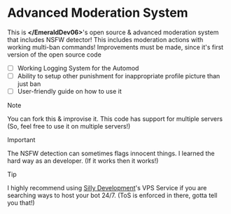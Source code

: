 # Advanced Moderation System
This is **<\/EmeraldDev06\>**'s open source & advanced moderation system that includes NSFW detector!
This includes moderation actions with working multi-ban commands!
Improvements must be made, since it's first version of the open source code
- [ ] Working Logging System for the Automod
- [ ] Ability to setup other punishment for inappropriate profile picture than just ban
- [ ] User-friendly guide on how to use it

> [!NOTE]
> You can fork this & improvise it.
> This code has support for multiple servers (So, feel free to use it on multiple servers!)

> [!IMPORTANT]
> The NSFW detection can sometimes flags innocent things. I learned the hard way as an developer. (If it works then it works!)

> [!TIP]
> I highly recommend using [Silly Development](https://sillydev.co.uk/)'s VPS Service if you are searching ways to host your bot 24/7. (ToS is enforced in there, gotta tell you that!)
